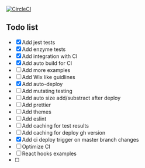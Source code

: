 [![CircleCI](https://circleci.com/gh/lysenko-sergey-developer/components-ui/tree/master.svg?style=svg)](https://circleci.com/gh/lysenko-sergey-developer/components-ui/tree/master)

## Todo list 

- [x] Add jest tests
- [x] Add enzyme tests
- [x] Add integration with CI
- [x] Add auto build for CI
- [ ] Add more examples
- [ ] Add Wix like guidlines
- [x] Add auto-deploy
- [ ] Add mutating testing
- [ ] Add auto size add/substract after deploy
- [ ] Add prettier
- [ ] Add themes
- [ ] Add eslint
- [ ] Add caching for test results
- [ ] Add caching for deploy gh version
- [x] Add ci deploy trigger on master branch changes
- [ ] Optimize CI
- [ ] React hooks examples
- [ ]